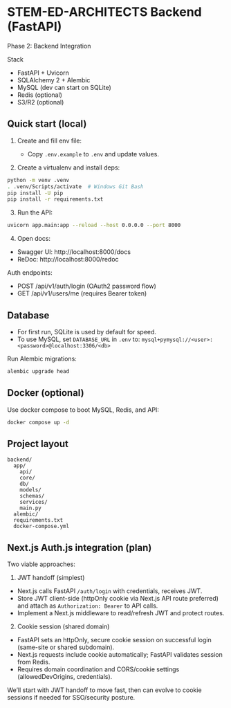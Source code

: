 # STEM-ED-ARCHITECTS Backend (FastAPI)

Phase 2: Backend Integration

Stack

- FastAPI + Uvicorn
- SQLAlchemy 2 + Alembic
- MySQL (dev can start on SQLite)
- Redis (optional)
- S3/R2 (optional)

## Quick start (local)

1. Create and fill env file:

   - Copy `.env.example` to `.env` and update values.

2. Create a virtualenv and install deps:

```bash
python -m venv .venv
. .venv/Scripts/activate  # Windows Git Bash
pip install -U pip
pip install -r requirements.txt
```

3. Run the API:

```bash
uvicorn app.main:app --reload --host 0.0.0.0 --port 8000
```

4. Open docs:

- Swagger UI: http://localhost:8000/docs
- ReDoc: http://localhost:8000/redoc
  
Auth endpoints:
- POST /api/v1/auth/login (OAuth2 password flow)
- GET /api/v1/users/me (requires Bearer token)

## Database

- For first run, SQLite is used by default for speed.
- To use MySQL, set `DATABASE_URL` in `.env` to:
  `mysql+pymysql://<user>:<password>@localhost:3306/<db>`

Run Alembic migrations:

```bash
alembic upgrade head
```

## Docker (optional)

Use docker compose to boot MySQL, Redis, and API:

```bash
docker compose up -d
```

## Project layout

```
backend/
  app/
    api/
    core/
    db/
    models/
    schemas/
    services/
    main.py
  alembic/
  requirements.txt
  docker-compose.yml
```

## Next.js Auth.js integration (plan)

Two viable approaches:

1) JWT handoff (simplest)
  - Next.js calls FastAPI `/auth/login` with credentials, receives JWT.
  - Store JWT client-side (httpOnly cookie via Next.js API route preferred) and attach as `Authorization: Bearer` to API calls.
  - Implement a Next.js middleware to read/refresh JWT and protect routes.

2) Cookie session (shared domain)
  - FastAPI sets an httpOnly, secure cookie session on successful login (same-site or shared subdomain).
  - Next.js requests include cookie automatically; FastAPI validates session from Redis.
  - Requires domain coordination and CORS/cookie settings (allowedDevOrigins, credentials).

We’ll start with JWT handoff to move fast, then can evolve to cookie sessions if needed for SSO/security posture.
